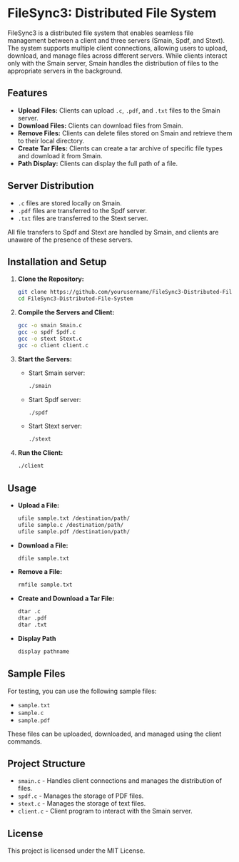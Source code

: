 
# FileSync3: Distributed File System

FileSync3 is a distributed file system that enables seamless file management between a client and three servers (Smain, Spdf, and Stext). The system supports multiple client connections, allowing users to upload, download, and manage files across different servers. While clients interact only with the Smain server, Smain handles the distribution of files to the appropriate servers in the background.

## Features
- **Upload Files:** Clients can upload `.c`, `.pdf`, and `.txt` files to the Smain server.
- **Download Files:** Clients can download files from Smain.
- **Remove Files:** Clients can delete files stored on Smain and retrieve them to their local directory.
- **Create Tar Files:** Clients can create a tar archive of specific file types and download it from Smain.
- **Path Display:** Clients can display the full path of a file.

## Server Distribution
- `.c` files are stored locally on Smain.
- `.pdf` files are transferred to the Spdf server.
- `.txt` files are transferred to the Stext server.

All file transfers to Spdf and Stext are handled by Smain, and clients are unaware of the presence of these servers.

## Installation and Setup
1. **Clone the Repository:**
    ```bash
    git clone https://github.com/yourusername/FileSync3-Distributed-File-System.git](https://github.com/pateladiti0401/FileSync3-Distributed-File-System.git
    cd FileSync3-Distributed-File-System
    ```

2. **Compile the Servers and Client:**
    ```bash
    gcc -o smain Smain.c
    gcc -o spdf Spdf.c
    gcc -o stext Stext.c
    gcc -o client client.c
    ```

3. **Start the Servers:**
    - Start Smain server:
      ```bash
      ./smain
      ```
    - Start Spdf server:
      ```bash
      ./spdf
      ```
    - Start Stext server:
      ```bash
      ./stext
      ```

4. **Run the Client:**
    ```bash
    ./client
    ```

## Usage
- **Upload a File:**
    ```bash
    ufile sample.txt /destination/path/
    ufile sample.c /destination/path/
    ufile sample.pdf /destination/path/
    ```
- **Download a File:**
    ```bash
    dfile sample.txt
    ```
- **Remove a File:**
    ```bash
    rmfile sample.txt
    ```
- **Create and Download a Tar File:**
    ```bash
    dtar .c
    dtar .pdf
    dtar .txt
    ```
- **Display Path**
    ```bash
    display pathname
    ```

## Sample Files
For testing, you can use the following sample files:
- `sample.txt`
- `sample.c`
- `sample.pdf`

These files can be uploaded, downloaded, and managed using the client commands.

## Project Structure
- `smain.c` - Handles client connections and manages the distribution of files.
- `spdf.c` - Manages the storage of PDF files.
- `stext.c` - Manages the storage of text files.
- `client.c` - Client program to interact with the Smain server.

## License
This project is licensed under the MIT License.
